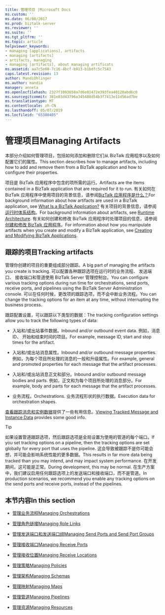 ```yaml
---
title: 管理项目 |Microsoft Docs
ms.custom: ''
ms.date: 06/08/2017
ms.prod: biztalk-server
ms.reviewer: ''
ms.suite: ''
ms.tgt_pltfrm: ''
ms.topic: article
helpviewer_keywords:
- managing [applications], artifacts
- managing [artifacts]
- artifacts, managing
- managing [artifacts], about managing artificats
ms.assetid: aa7c5e60-7c16-4bcf-b913-b1bdfc5c7543
caps.latest.revision: 13
author: MandiOhlinger
ms.author: mandia
manager: anneta
ms.openlocfilehash: 2327f1093658a7d6e01472e393fea40120abd6c0
ms.sourcegitcommit: 381e83d43796a345488d54b3f7413e11d56ad7be
ms.translationtype: MT
ms.contentlocale: zh-CN
ms.lasthandoff: 05/07/2019
ms.locfileid: "65380405"
---
```

# <a name="managing-artifacts"></a><span data-ttu-id="a2784-102">管理项目</span><span class="sxs-lookup"><span data-stu-id="a2784-102">Managing Artifacts</span></span>
<span data-ttu-id="a2784-103">本部分介绍如何管理项目，包括如何添加和删除它们从 BizTalk 应用程序以及如何配置它们的属性。</span><span class="sxs-lookup"><span data-stu-id="a2784-103">This section describes how to manage artifacts, including how to add and remove them from a BizTalk application and how to configure their properties.</span></span>  
  
 <span data-ttu-id="a2784-104">项目是 BizTalk 应用程序中包含的项所需的运行。</span><span class="sxs-lookup"><span data-stu-id="a2784-104">Artifacts are the items contained in a BizTalk application that are required for it to run.</span></span> <span data-ttu-id="a2784-105">有关如何在 BizTalk 应用程序中使用项目的背景信息，请参阅[BizTalk 应用程序是什么？](../core/what-is-a-biztalk-application.md)</span><span class="sxs-lookup"><span data-stu-id="a2784-105">For background information about how artifacts are used in a BizTalk application, see [What Is a BizTalk Application?](../core/what-is-a-biztalk-application.md)</span></span> <span data-ttu-id="a2784-106">有关项目的背景信息，请参阅[运行时体系结构](../core/runtime-architecture.md)。</span><span class="sxs-lookup"><span data-stu-id="a2784-106">For background information about artifacts, see [Runtime Architecture](../core/runtime-architecture.md).</span></span> <span data-ttu-id="a2784-107">有关如何创建和修改 BizTalk 应用程序时处理项目的信息，请参阅[创建和修改 BizTalk 应用程序](../core/creating-and-modifying-biztalk-applications.md)。</span><span class="sxs-lookup"><span data-stu-id="a2784-107">For information about how you manipulate artifacts when you create and modify a BizTalk application, see [Creating and Modifying BizTalk Applications](../core/creating-and-modifying-biztalk-applications.md).</span></span>  

## <a name="tracking-artifacts"></a><span data-ttu-id="a2784-108">跟踪的项目</span><span class="sxs-lookup"><span data-stu-id="a2784-108">Tracking artifacts</span></span>
<span data-ttu-id="a2784-109">管理你创建的项目的重要组成部分跟踪。</span><span class="sxs-lookup"><span data-stu-id="a2784-109">A big part of managing the artifacts you create is tracking.</span></span> <span data-ttu-id="a2784-110">可以配置各种跟踪选项在运行时的业务流程、 发送端口、 接收端口和管道使用 BizTalk Server 管理控制台。</span><span class="sxs-lookup"><span data-stu-id="a2784-110">You can configure various tracking options during run time for orchestrations, send ports, receive ports, and pipelines using the BizTalk Server Administration console.</span></span> <span data-ttu-id="a2784-111">可以在任何时候，更改项的跟踪选项，而不会中断业务流程。</span><span class="sxs-lookup"><span data-stu-id="a2784-111">You can change the tracking options for an item at any time, without interrupting the business process.</span></span>

<span data-ttu-id="a2784-112">跟踪配置设置，可以跟踪以下类型的数据：</span><span class="sxs-lookup"><span data-stu-id="a2784-112">The tracking configuration settings allow you to track the following types of data:</span></span>

- <span data-ttu-id="a2784-113">入站和/或出站事件数据。</span><span class="sxs-lookup"><span data-stu-id="a2784-113">Inbound and/or outbound event data.</span></span> <span data-ttu-id="a2784-114">例如，消息 ID、 开始和结束时间的项目。</span><span class="sxs-lookup"><span data-stu-id="a2784-114">For example, message ID, start and stop times for the artifact.</span></span>

- <span data-ttu-id="a2784-115">入站和/或出站消息属性。</span><span class="sxs-lookup"><span data-stu-id="a2784-115">Inbound and/or outbound message properties.</span></span> <span data-ttu-id="a2784-116">例如，为每个项目所处理的消息的一般和升级属性。</span><span class="sxs-lookup"><span data-stu-id="a2784-116">For example, general and promoted properties for each message that the artifact processes.</span></span>

- <span data-ttu-id="a2784-117">入站和/或出站消息正文和部分。</span><span class="sxs-lookup"><span data-stu-id="a2784-117">Inbound and/or outbound message bodies and parts.</span></span> <span data-ttu-id="a2784-118">例如，正文和为每个项目所处理的消息部分。</span><span class="sxs-lookup"><span data-stu-id="a2784-118">For example, body and parts for each message that the artifact processes.</span></span>

- <span data-ttu-id="a2784-119">业务流程。</span><span class="sxs-lookup"><span data-stu-id="a2784-119">Orchestrations.</span></span> <span data-ttu-id="a2784-120">业务流程形状的执行数据。</span><span class="sxs-lookup"><span data-stu-id="a2784-120">Execution data for orchestration shapes.</span></span>

<span data-ttu-id="a2784-121">[查看跟踪消息和实例数据](../core/viewing-tracked-message-and-instance-data.md)提供了一些有用信息。</span><span class="sxs-lookup"><span data-stu-id="a2784-121">[Viewing Tracked Message and Instance Data](../core/viewing-tracked-message-and-instance-data.md) provides some good info.</span></span> 


> [!TIP]
> <span data-ttu-id="a2784-122">如果设置管道跟踪选项，然后跟踪选项是全局设置为使用的管道的每个端口。</span><span class="sxs-lookup"><span data-stu-id="a2784-122">If you set tracking options on a pipeline, then the tracking options are set globally for every port that uses the pipeline.</span></span> <span data-ttu-id="a2784-123">这会导致被跟踪不是你可能会想，并可能会影响系统性能的更多数据。</span><span class="sxs-lookup"><span data-stu-id="a2784-123">This results in far more data being tracked than you may intend, and may impact system performance.</span></span> <span data-ttu-id="a2784-124">在开发期间，这可能是正常。</span><span class="sxs-lookup"><span data-stu-id="a2784-124">During development, this may be normal.</span></span> <span data-ttu-id="a2784-125">在生产方案中，我们建议启用任何跟踪选项上的发送端口和接收端口，而不是管道。</span><span class="sxs-lookup"><span data-stu-id="a2784-125">In production scenarios, we recommend you enable any tracking options on the send ports and receive ports, instead of the pipelines.</span></span>
  
## <a name="in-this-section"></a><span data-ttu-id="a2784-126">本节内容</span><span class="sxs-lookup"><span data-stu-id="a2784-126">In this section</span></span>  
  
-   [<span data-ttu-id="a2784-127">管理业务流程</span><span class="sxs-lookup"><span data-stu-id="a2784-127">Managing Orchestrations</span></span>](../core/managing-orchestrations.md)  
  
-   [<span data-ttu-id="a2784-128">管理角色链接</span><span class="sxs-lookup"><span data-stu-id="a2784-128">Managing Role Links</span></span>](../core/managing-role-links.md)  
  
-   [<span data-ttu-id="a2784-129">管理发送端口和发送端口组</span><span class="sxs-lookup"><span data-stu-id="a2784-129">Managing Send Ports and Send Port Groups</span></span>](../core/managing-send-ports-and-send-port-groups.md)  
  
-   [<span data-ttu-id="a2784-130">管理接收端口</span><span class="sxs-lookup"><span data-stu-id="a2784-130">Managing Receive Ports</span></span>](../core/managing-receive-ports.md)  
  
-   [<span data-ttu-id="a2784-131">管理接收位置</span><span class="sxs-lookup"><span data-stu-id="a2784-131">Managing Receive Locations</span></span>](../core/managing-receive-locations.md)  
  
-   [<span data-ttu-id="a2784-132">管理策略</span><span class="sxs-lookup"><span data-stu-id="a2784-132">Managing Policies</span></span>](../core/managing-policies.md)  
  
-   [<span data-ttu-id="a2784-133">管理架构</span><span class="sxs-lookup"><span data-stu-id="a2784-133">Managing Schemas</span></span>](../core/managing-schemas.md)  
  
-   [<span data-ttu-id="a2784-134">管理映射</span><span class="sxs-lookup"><span data-stu-id="a2784-134">Managing Maps</span></span>](../core/managing-maps.md)  
  
-   [<span data-ttu-id="a2784-135">管理管道</span><span class="sxs-lookup"><span data-stu-id="a2784-135">Managing Pipelines</span></span>](../core/managing-pipelines.md)  
  
-   [<span data-ttu-id="a2784-136">管理资源</span><span class="sxs-lookup"><span data-stu-id="a2784-136">Managing Resources</span></span>](../core/managing-resources.md)